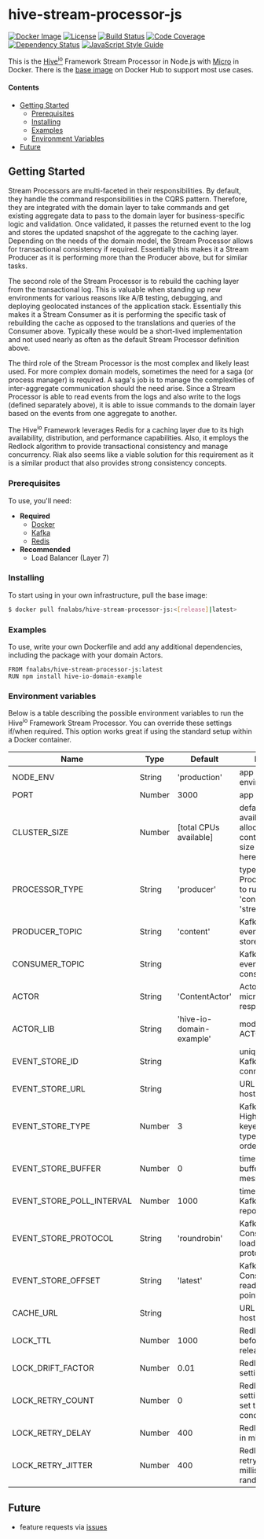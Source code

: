 # hive-stream-processor-js

[![Docker Image][docker-image]][docker-url]
[![License][license-image]][license-url]
[![Build Status][circle-image]][circle-url]
[![Code Coverage][codecov-image]][codecov-url]
[![Dependency Status][depstat-image]][depstat-url]
[![JavaScript Style Guide][style-image]][style-url]

This is the [Hive<sup>io</sup>](https://hiveframework.io/) Framework Stream Processor in Node.js with [Micro](https://www.npmjs.com/package/micro) in Docker. There is the [base image](https://hub.docker.com/r/fnalabs/hive-stream-processor-js/) on Docker Hub to support most use cases.

#### Contents
- [Getting Started](#getting-started)
  - [Prerequisites](#prerequisites)
  - [Installing](#installing)
  - [Examples](#examples)
  - [Environment Variables](#environment-variables)
- [Future](#future)

## Getting Started
Stream Processors are multi-faceted in their responsibilities. By default, they handle the command responsibilities in the CQRS pattern. Therefore, they are integrated with the domain layer to take commands and get existing aggregate data to pass to the domain layer for business-specific logic and validation. Once validated, it passes the returned event to the log and stores the updated snapshot of the aggregate to the caching layer. Depending on the needs of the domain model, the Stream Processor allows for transactional consistency if required. Essentially this makes it a Stream Producer as it is performing more than the Producer above, but for similar tasks.

The second role of the Stream Processor is to rebuild the caching layer from the transactional log. This is valuable when standing up new environments for various reasons like A/B testing, debugging, and deploying geolocated instances of the application stack. Essentially this makes it a Stream Consumer as it is performing the specific task of rebuilding the cache as opposed to the translations and queries of the Consumer above. Typically these would be a short-lived implementation and not used nearly as often as the default Stream Processor definition above.

The third role of the Stream Processor is the most complex and likely least used. For more complex domain models, sometimes the need for a saga (or process manager) is required. A saga's job is to manage the complexities of inter-aggregate communication should the need arise. Since a Stream Processor is able to read events from the logs and also write to the logs (defined separately above), it is able to issue commands to the domain layer based on the events from one aggregate to another.

The Hive<sup>io</sup> Framework leverages Redis for a caching layer due to its high availability, distribution, and performance capabilities. Also, it employs the Redlock algorithm to provide transactional consistency and manage concurrency. Riak also seems like a viable solution for this requirement as it is a similar product that also provides strong consistency concepts.

### Prerequisites
To use, you'll need:
- **Required**
  - [Docker](https://www.docker.com/)
  - [Kafka](https://kafka.apache.org/)
  - [Redis](https://redis.io/)
- **Recommended**
  - Load Balancer (Layer 7)

### Installing
To start using in your own infrastructure, pull the base image:
```sh
$ docker pull fnalabs/hive-stream-processor-js:<[release]|latest>
```

### Examples
To use, write your own Dockerfile and add any additional dependencies, including the package with your domain Actors.
```
FROM fnalabs/hive-stream-processor-js:latest
RUN npm install hive-io-domain-example
```

### Environment variables
Below is a table describing the possible environment variables to run the Hive<sup>io</sup> Framework Stream Processor. You can override these settings if/when required. This option works great if using the standard setup within a Docker container.

Name                       | Type    | Default                   | Description
-------------------------- | ------- | ------------------------- | -------------------------------------------------------
NODE_ENV                   | String  | 'production'              | app runtime environment
PORT                       | Number  | 3000                      | app port to listen on
CLUSTER_SIZE               | Number  | [total CPUs available]    | defaults to the total available CPUs allocated to the container or to the size you specify here
PROCESSOR_TYPE             | String  | 'producer'                | type of Stream Processor you wish to run (can also be 'consumer' or 'stream_processor')
PRODUCER_TOPIC             | String  | 'content'                 | Kafka topic the events will be stored under
CONSUMER_TOPIC             | String  |                           | Kafka topic the events will be consumed from
ACTOR                      | String  | 'ContentActor'            | Actor (Model) the microservice is responsible for
ACTOR_LIB                  | String  | 'hive-io-domain-example'  | module where the ACTOR resides
EVENT_STORE_ID             | String  |                           | unique identifier for Kafka client connection
EVENT_STORE_URL            | String  |                           | URL where Kafka is hosted
EVENT_STORE_TYPE           | Number  | 3                         | Kafka HighLevelProducer keyed partitioner type to guarantee order
EVENT_STORE_BUFFER         | Number  | 0                         | time (in `ms`) to buffer incoming messages to batch
EVENT_STORE_POLL_INTERVAL  | Number  | 1000                      | time (in `ms`) to poll Kafka for delivery reports
EVENT_STORE_PROTOCOL       | String  | 'roundrobin'              | Kafka ConsumerGroup load balancing protocol
EVENT_STORE_OFFSET         | String  | 'latest'                  | Kafka ConsumerGroup read log starting point
CACHE_URL                  | String  |                           | URL where Redis is hosted
LOCK_TTL                   | Number  | 1000                      | Redlock time to live before lock is released
LOCK_DRIFT_FACTOR          | Number  | 0.01                      | Redlock drift factor setting
LOCK_RETRY_COUNT           | Number  | 0                         | Redlock retry count setting, should be set to zero for concurrency
LOCK_RETRY_DELAY           | Number  | 400                       | Redlock retry delay in milliseconds
LOCK_RETRY_JITTER          | Number  | 400                       | Redlock random retry jitter in milliseconds to randomize retries

## Future
- feature requests via [issues](https://github.com/fnalabs/hive-stream-processor-js/issues)

[docker-image]: https://images.microbadger.com/badges/version/fnalabs/hive-stream-processor-js.svg
[docker-url]: https://hub.docker.com/r/fnalabs/hive-stream-processor-js/

[license-image]: https://img.shields.io/badge/License-Apache%202.0-blue.svg
[license-url]: https://github.com/fnalabs/hive-stream-processor-js/blob/master/LICENSE

[circle-image]: https://img.shields.io/circleci/project/github/fnalabs/hive-stream-processor-js.svg
[circle-url]: https://circleci.com/gh/fnalabs/hive-stream-processor-js

[codecov-image]: https://img.shields.io/codecov/c/github/fnalabs/hive-stream-processor-js.svg
[codecov-url]: https://codecov.io/gh/fnalabs/hive-stream-processor-js

[depstat-image]: https://img.shields.io/david/fnalabs/hive-stream-processor-js.svg
[depstat-url]: https://david-dm.org/fnalabs/hive-stream-processor-js

[style-image]: https://img.shields.io/badge/code_style-standard-brightgreen.svg
[style-url]: https://standardjs.com
